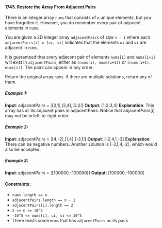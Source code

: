 #### 1743. Restore the Array From Adjacent Pairs

There is an integer array `nums` that consists of `n` unique elements, but you have forgotten it. However, you do remember every pair of adjacent elements in `nums`.

You are given a 2D integer array `adjacentPairs` of size `n - 1` where each `adjacentPairs[i] = [ui, vi]` indicates that the elements `ui` and `vi` are adjacent in `nums`.

It is guaranteed that every adjacent pair of elements `nums[i]` and `nums[i+1]` will exist in `adjacentPairs`, either as `[nums[i], nums[i+1]]` or `[nums[i+1], nums[i]]`. The pairs can appear in any order.

Return the original array `nums`. If there are multiple solutions, return any of them.

##### Example 1:

**Input**: adjacentPairs = [[2,1],[3,4],[3,2]]
**Output**: [1,2,3,4]
**Explanation**: This array has all its adjacent pairs in adjacentPairs.
Notice that adjacentPairs[i] may not be in left-to-right order.

##### Example 2:

**Input**: adjacentPairs = [[4,-2],[1,4],[-3,1]]
**Output**: [-2,4,1,-3]
**Explanation**: There can be negative numbers.
Another solution is [-3,1,4,-2], which would also be accepted.

##### Example 3:

**Input**: adjacentPairs = [[100000,-100000]]
**Output**: [100000,-100000]

#### Constraints:

-   `nums.length == n`
-   `adjacentPairs.length == n - 1`
-   `adjacentPairs[i].length == 2`
-   `2 <= n <= 10^5`
-   `-10^5 <= nums[i], ui, vi <= 10^5`
-   There exists some `nums` that has `adjacentPairs` as its pairs.
